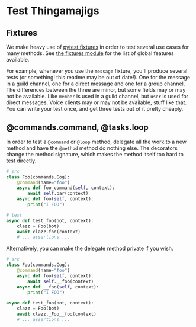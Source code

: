 # Test Thingamajigs

## Fixtures
We make heavy use of [pytest fixtures](https://docs.pytest.org/en/6.2.x/fixture.html) in order to test several use cases for many methods. See [the fixtures module](fixtures) for the list of global features available.

For example, whenever you use the `message` fixture, you'll produce several tests (or something! this readme may be out of date!). One for the message in a guild channel, one for a direct message and one for a group channel. The differences between the three are minor, but some fields may or may not be available. Like `member` is used in a guild channel, but `user` is used for direct messages. Voice clients may or may not be available, stuff like that. You can write your test once, and get three tests out of it pretty cheaply.

## @commands.command, @tasks.loop
In order to test a `@command` or `@loop` method, delegate all the work to a new method and have the `@method` method do nothing else. The decorators change the method signature, which makes the method itself too hard to test directly.

```python
# src
class Foo(commands.Cog):
    @command(name="foo")
    async def foo_command(self, context):
        await self.bar(context)
    async def foo(self, context):
        print("I FOO")

# test
async def test_foo(bot, context):
    clazz = Foo(bot)
    await clazz.foo(context)
    # ... assertions ...
```

Alternatively, you can make the delegate method private if you wish.

```python
# src
class Foo(commands.Cog):
    @command(name="foo")
    async def foo(self, context):
        await self.__foo(context)
    async def __foo(self, context):
        print("I FOO")

async def test_foo(bot, context):
    clazz = Foo(bot)
    await clazz._Foo__foo(context)
    # ... assertions ...
```
